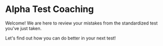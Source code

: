 # Alpha Test Coaching

Welcome!
We are here to review your mistakes from  the standardized test you've just taken.

Let's find out how you can do better in your next test!

